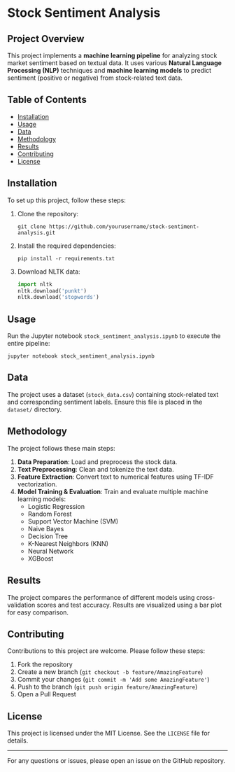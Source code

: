 # Stock Sentiment Analysis

## Project Overview

This project implements a **machine learning pipeline** for analyzing stock market sentiment based on textual data. It uses various **Natural Language Processing (NLP)** techniques and **machine learning models** to predict sentiment (positive or negative) from stock-related text data.

## Table of Contents

- [Installation](#installation)
- [Usage](#usage)
- [Data](#data)
- [Methodology](#methodology)
- [Results](#results)
- [Contributing](#contributing)
- [License](#license)

## Installation

To set up this project, follow these steps:

1. Clone the repository:
   ```
   git clone https://github.com/yourusername/stock-sentiment-analysis.git
   ```

2. Install the required dependencies:
   ```
   pip install -r requirements.txt
   ```

3. Download NLTK data:
   ```python
   import nltk
   nltk.download('punkt')
   nltk.download('stopwords')
   ```

## Usage

Run the Jupyter notebook `stock_sentiment_analysis.ipynb` to execute the entire pipeline:

```
jupyter notebook stock_sentiment_analysis.ipynb
```

## Data

The project uses a dataset (`stock_data.csv`) containing stock-related text and corresponding sentiment labels. Ensure this file is placed in the `dataset/` directory.

## Methodology

The project follows these main steps:

1. **Data Preparation**: Load and preprocess the stock data.
2. **Text Preprocessing**: Clean and tokenize the text data.
3. **Feature Extraction**: Convert text to numerical features using TF-IDF vectorization.
4. **Model Training & Evaluation**: Train and evaluate multiple machine learning models:
   - Logistic Regression
   - Random Forest
   - Support Vector Machine (SVM)
   - Naive Bayes
   - Decision Tree
   - K-Nearest Neighbors (KNN)
   - Neural Network
   - XGBoost

## Results

The project compares the performance of different models using cross-validation scores and test accuracy. Results are visualized using a bar plot for easy comparison.

## Contributing

Contributions to this project are welcome. Please follow these steps:

1. Fork the repository
2. Create a new branch (`git checkout -b feature/AmazingFeature`)
3. Commit your changes (`git commit -m 'Add some AmazingFeature'`)
4. Push to the branch (`git push origin feature/AmazingFeature`)
5. Open a Pull Request

## License

This project is licensed under the MIT License. See the `LICENSE` file for details.

---

For any questions or issues, please open an issue on the GitHub repository.
